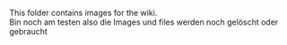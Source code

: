 This folder contains images for the wiki.<br>
Bin noch am testen also die Images und files werden noch gelöscht oder gebraucht
